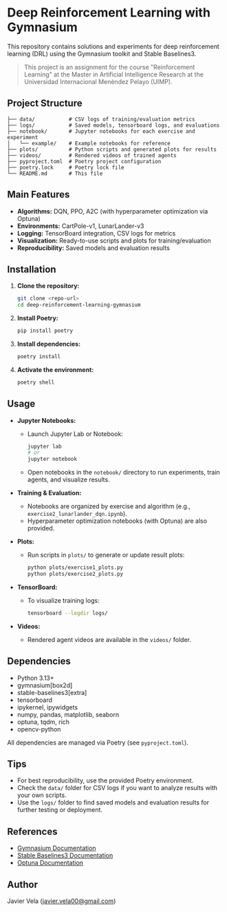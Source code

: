 # Deep Reinforcement Learning with Gymnasium

This repository contains solutions and experiments for deep reinforcement learning (DRL) using the Gymnasium toolkit and Stable Baselines3.

> This project is an assignment for the course "Reinforcement Learning" at the Master in Artificial Intelligence Research at the Universidad Internacional Menéndez Pelayo (UIMP).

## Project Structure

```
├── data/           # CSV logs of training/evaluation metrics
├── logs/           # Saved models, tensorboard logs, and evaluations
├── notebook/       # Jupyter notebooks for each exercise and experiment
│   └── example/    # Example notebooks for reference
├── plots/          # Python scripts and generated plots for results
├── videos/         # Rendered videos of trained agents
├── pyproject.toml  # Poetry project configuration
├── poetry.lock     # Poetry lock file
└── README.md       # This file
```

## Main Features

- **Algorithms:** DQN, PPO, A2C (with hyperparameter optimization via Optuna)
- **Environments:** CartPole-v1, LunarLander-v3
- **Logging:** TensorBoard integration, CSV logs for metrics
- **Visualization:** Ready-to-use scripts and plots for training/evaluation
- **Reproducibility:** Saved models and evaluation results

## Installation

1. **Clone the repository:**
   ```sh
   git clone <repo-url>
   cd deep-reinforcement-learning-gymnasium
   ```
2. **Install Poetry:**
   ```sh
   pip install poetry
   ```
3. **Install dependencies:**
   ```sh
   poetry install
   ```
4. **Activate the environment:**
   ```sh
   poetry shell
   ```

## Usage

- **Jupyter Notebooks:**

  - Launch Jupyter Lab or Notebook:
    ```sh
    jupyter lab
    # or
    jupyter notebook
    ```
  - Open notebooks in the `notebook/` directory to run experiments, train agents, and visualize results.

- **Training & Evaluation:**

  - Notebooks are organized by exercise and algorithm (e.g., `exercise2_lunarlander_dqn.ipynb`).
  - Hyperparameter optimization notebooks (with Optuna) are also provided.

- **Plots:**

  - Run scripts in `plots/` to generate or update result plots:
    ```sh
    python plots/exercise1_plots.py
    python plots/exercise2_plots.py
    ```

- **TensorBoard:**

  - To visualize training logs:
    ```sh
    tensorboard --logdir logs/
    ```

- **Videos:**
  - Rendered agent videos are available in the `videos/` folder.

## Dependencies

- Python 3.13+
- gymnasium[box2d]
- stable-baselines3[extra]
- tensorboard
- ipykernel, ipywidgets
- numpy, pandas, matplotlib, seaborn
- optuna, tqdm, rich
- opencv-python

All dependencies are managed via Poetry (see `pyproject.toml`).

## Tips

- For best reproducibility, use the provided Poetry environment.
- Check the `data/` folder for CSV logs if you want to analyze results with your own scripts.
- Use the `logs/` folder to find saved models and evaluation results for further testing or deployment.

## References

- [Gymnasium Documentation](https://gymnasium.farama.org/)
- [Stable Baselines3 Documentation](https://stable-baselines3.readthedocs.io/)
- [Optuna Documentation](https://optuna.org/)

## Author

Javier Vela (<javier.vela00@gmail.com>)
